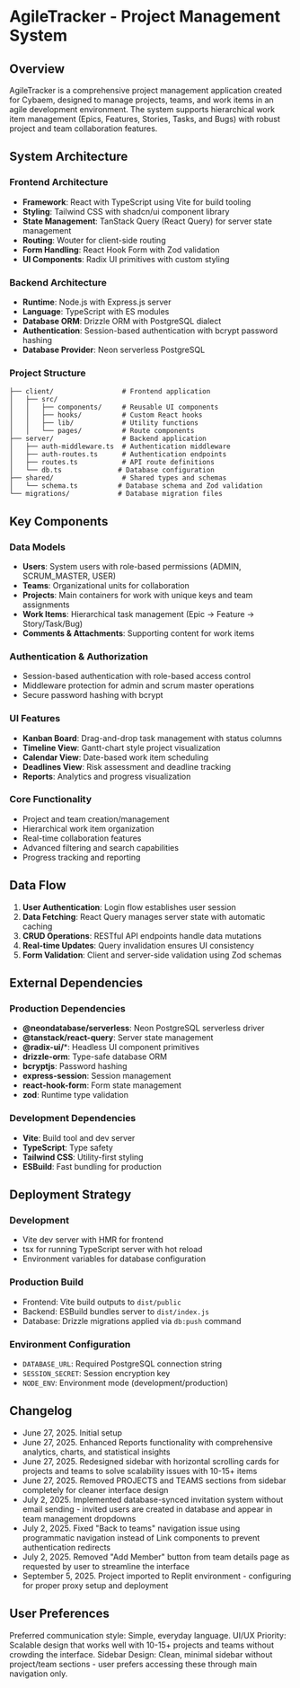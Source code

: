 # AgileTracker - Project Management System

## Overview

AgileTracker is a comprehensive project management application created for Cybaem, designed to manage projects, teams, and work items in an agile development environment. The system supports hierarchical work item management (Epics, Features, Stories, Tasks, and Bugs) with robust project and team collaboration features.

## System Architecture

### Frontend Architecture
- **Framework**: React with TypeScript using Vite for build tooling
- **Styling**: Tailwind CSS with shadcn/ui component library
- **State Management**: TanStack Query (React Query) for server state management
- **Routing**: Wouter for client-side routing
- **Form Handling**: React Hook Form with Zod validation
- **UI Components**: Radix UI primitives with custom styling

### Backend Architecture
- **Runtime**: Node.js with Express.js server
- **Language**: TypeScript with ES modules
- **Database ORM**: Drizzle ORM with PostgreSQL dialect
- **Authentication**: Session-based authentication with bcrypt password hashing
- **Database Provider**: Neon serverless PostgreSQL

### Project Structure
```
├── client/                 # Frontend application
│   ├── src/
│   │   ├── components/     # Reusable UI components
│   │   ├── hooks/          # Custom React hooks
│   │   ├── lib/            # Utility functions
│   │   └── pages/          # Route components
├── server/                 # Backend application
│   ├── auth-middleware.ts  # Authentication middleware
│   ├── auth-routes.ts      # Authentication endpoints
│   ├── routes.ts           # API route definitions
│   └── db.ts              # Database configuration
├── shared/                 # Shared types and schemas
│   └── schema.ts          # Database schema and Zod validation
└── migrations/            # Database migration files
```

## Key Components

### Data Models
- **Users**: System users with role-based permissions (ADMIN, SCRUM_MASTER, USER)
- **Teams**: Organizational units for collaboration
- **Projects**: Main containers for work with unique keys and team assignments
- **Work Items**: Hierarchical task management (Epic → Feature → Story/Task/Bug)
- **Comments & Attachments**: Supporting content for work items

### Authentication & Authorization
- Session-based authentication with role-based access control
- Middleware protection for admin and scrum master operations
- Secure password hashing with bcrypt

### UI Features
- **Kanban Board**: Drag-and-drop task management with status columns
- **Timeline View**: Gantt-chart style project visualization
- **Calendar View**: Date-based work item scheduling
- **Deadlines View**: Risk assessment and deadline tracking
- **Reports**: Analytics and progress visualization

### Core Functionality
- Project and team creation/management
- Hierarchical work item organization
- Real-time collaboration features
- Advanced filtering and search capabilities
- Progress tracking and reporting

## Data Flow

1. **User Authentication**: Login flow establishes user session
2. **Data Fetching**: React Query manages server state with automatic caching
3. **CRUD Operations**: RESTful API endpoints handle data mutations
4. **Real-time Updates**: Query invalidation ensures UI consistency
5. **Form Validation**: Client and server-side validation using Zod schemas

## External Dependencies

### Production Dependencies
- **@neondatabase/serverless**: Neon PostgreSQL serverless driver
- **@tanstack/react-query**: Server state management
- **@radix-ui/***: Headless UI component primitives
- **drizzle-orm**: Type-safe database ORM
- **bcryptjs**: Password hashing
- **express-session**: Session management
- **react-hook-form**: Form state management
- **zod**: Runtime type validation

### Development Dependencies
- **Vite**: Build tool and dev server
- **TypeScript**: Type safety
- **Tailwind CSS**: Utility-first styling
- **ESBuild**: Fast bundling for production

## Deployment Strategy

### Development
- Vite dev server with HMR for frontend
- tsx for running TypeScript server with hot reload
- Environment variables for database configuration

### Production Build
- Frontend: Vite build outputs to `dist/public`
- Backend: ESBuild bundles server to `dist/index.js`
- Database: Drizzle migrations applied via `db:push` command

### Environment Configuration
- `DATABASE_URL`: Required PostgreSQL connection string
- `SESSION_SECRET`: Session encryption key
- `NODE_ENV`: Environment mode (development/production)

## Changelog

- June 27, 2025. Initial setup
- June 27, 2025. Enhanced Reports functionality with comprehensive analytics, charts, and statistical insights
- June 27, 2025. Redesigned sidebar with horizontal scrolling cards for projects and teams to solve scalability issues with 10-15+ items
- June 27, 2025. Removed PROJECTS and TEAMS sections from sidebar completely for cleaner interface design
- July 2, 2025. Implemented database-synced invitation system without email sending - invited users are created in database and appear in team management dropdowns
- July 2, 2025. Fixed "Back to teams" navigation issue using programmatic navigation instead of Link components to prevent authentication redirects
- July 2, 2025. Removed "Add Member" button from team details page as requested by user to streamline the interface
- September 5, 2025. Project imported to Replit environment - configuring for proper proxy setup and deployment

## User Preferences

Preferred communication style: Simple, everyday language.
UI/UX Priority: Scalable design that works well with 10-15+ projects and teams without crowding the interface.
Sidebar Design: Clean, minimal sidebar without project/team sections - user prefers accessing these through main navigation only.